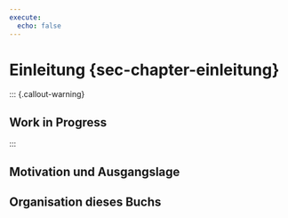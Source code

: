 ```yaml
---
execute: 
  echo: false
---
```

# Einleitung {sec-chapter-einleitung}
::: {.callout-warning}
## Work in Progress
:::

## Motivation und Ausgangslage


## Organisation dieses Buchs
